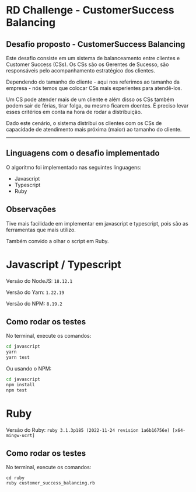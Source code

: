 # RD Challenge - CustomerSuccess Balancing


## Desafio proposto - CustomerSuccess Balancing
Este desafio consiste em um sistema de balanceamento entre clientes e Customer Success (CSs). Os CSs são os Gerentes de Sucesso, são responsáveis pelo acompanhamento estratégico dos clientes.

Dependendo do tamanho do cliente - aqui nos referimos ao tamanho da empresa - nós temos que colocar CSs mais experientes para atendê-los.

Um CS pode atender mais de um cliente e além disso os CSs também podem sair de férias, tirar folga, ou mesmo ficarem doentes. É preciso levar esses critérios em conta na hora de rodar a distribuição.

Dado este cenário, o sistema distribui os clientes com os CSs de capacidade de atendimento mais próxima (maior) ao tamanho do cliente.

----

## Linguagens com o desafio implementado
O algoritmo foi implementado nas seguintes linguagens:
* Javascript
* Typescript
* Ruby


## Observações
Tive mais facilidade em implementar em javascript e typescript, pois são as ferramentas que mais utilizo.

Também convido a olhar o script em Ruby.


# Javascript / Typescript
Versão do NodeJS: `18.12.1`

Versão do Yarn: `1.22.19`

Versão do NPM: `8.19.2`
## Como rodar os testes

No terminal, execute os comandos:

```bash
cd javascript
yarn
yarn test
```

Ou usando o NPM:

```bash
cd javascript
npm install
npm test
```


# Ruby

Versão do Ruby: `ruby 3.1.3p185 (2022-11-24 revision 1a6b16756e) [x64-mingw-ucrt]`
## Como rodar os testes

No terminal, execute os comandos:

```
cd ruby
ruby customer_success_balancing.rb
```


